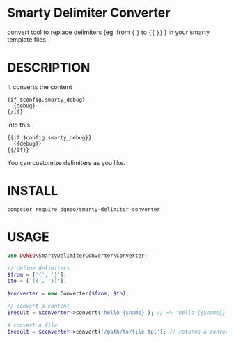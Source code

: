 # Smarty Delimiter Converter

convert tool to replace delimiters (eg. from `{` `}` to `{{`  `}}` ) in your smarty template files.

# DESCRIPTION

It converts the content
```
{if $config.smarty_debug}
  {debug}
{/if}
```

into this

```
{{if $config.smarty_debug}}
  {{debug}}
{{/if}}
```

You can customize delimiters as you like.

# INSTALL

```
composer require dqneo/smarty-delimiter-converter
```

# USAGE

```php
use DQNEO\SmartyDelimiterConverter\Converter;

// define delimiters
$from = ['{', '}'];
$to = ['{{', '}}'];

$converter = new Converter($from, $to);

// convert a content
$result = $converter->convert('hello {$name}'); // => 'hello {{$name}}'

# convert a file
$result = $converter->convert('/path/to/file.tpl'); // returns a converted content

```

